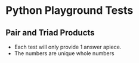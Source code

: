 # Python Playground Tests

## Pair and Triad Products
- Each test will only provide 1 answer apiece.
- The numbers are unique whole numbers

